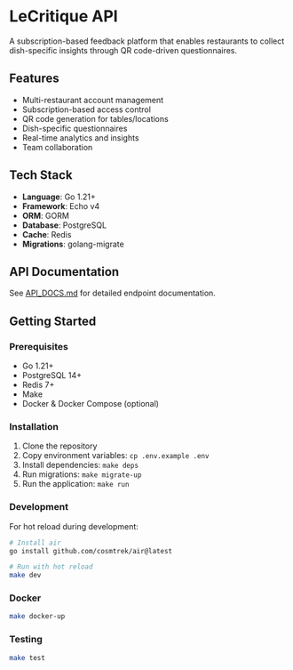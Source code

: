 # LeCritique API

A subscription-based feedback platform that enables restaurants to collect dish-specific insights through QR code-driven questionnaires.

## Features

- Multi-restaurant account management
- Subscription-based access control
- QR code generation for tables/locations
- Dish-specific questionnaires
- Real-time analytics and insights
- Team collaboration

## Tech Stack

- **Language**: Go 1.21+
- **Framework**: Echo v4
- **ORM**: GORM
- **Database**: PostgreSQL
- **Cache**: Redis
- **Migrations**: golang-migrate

## API Documentation

See [API_DOCS.md](./API_DOCS.md) for detailed endpoint documentation.

## Getting Started

### Prerequisites

- Go 1.21+
- PostgreSQL 14+
- Redis 7+
- Make
- Docker & Docker Compose (optional)

### Installation

1. Clone the repository
2. Copy environment variables: `cp .env.example .env`
3. Install dependencies: `make deps`
4. Run migrations: `make migrate-up`
5. Run the application: `make run`

### Development

For hot reload during development:
```bash
# Install air
go install github.com/cosmtrek/air@latest

# Run with hot reload
make dev
```

### Docker

```bash
make docker-up
```

### Testing

```bash
make test
```
